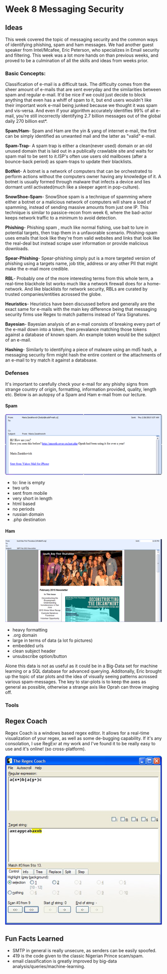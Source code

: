 

# Week 8 Messaging Security

## Ideas

This week covered the topic of messaging security and the common ways of identifying phishing, spam and ham messages. We had another guest speaker from Intel/Mcafee, Eric Peterson, who specializes in Email security and filtering. This week was a lot more hands on than previous weeks, and proved to be a culmination of all the skills and ideas from weeks prior.

### Basic Concepts:

Classification of e-mail is a difficult task. The difficulty comes from the sheer amount of e-mails that are sent everyday and the similarities between spam and regular e-mail. It'd be nice if we could just decide to block anything that even has a whiff of spam to it, but end users wouldn't like their important work e-mail being junked because we thought it was spam and vis-versa. And even if your algorithm accurately identifies 99% of all e-mail, you're still incorrectly identifying 2.7 billion messages out of the global daily 270 billion est*. 

**Spam/Ham**- Spam and Ham are the yin & yang of internet e-mail, the first can be simply identified as unwanted mail and the latter as "valid" e-mail.

**Spam-Trap**- A spam trap is either a clean(never used) domain or an old unused domain that is laid out in a publically crawlable site and waits for spam mail to be sent to it.ISP's often use users old mailboxes (after a bounce-back period) as spam-traps to update their blacklists.

**BotNet**- A botnet is a network of computers that can be orchestrated to perform actions without the computers owner having any knowledge of it. A botnet is usually formed through malware that infects a device and lies dormant until activated(much like a sleeper agent in pop-culture).

**SnowShoe-Spam**- SnowShoe spam is a technique of spamming where either a botnet or a malicious network of computers will share a load of spamming, instead of sending massive amounts from just one IP. This technique is similar to passice-recon from week 6, where the bad-actor keeps network traffic to a minimum to avoid detection.

**Phishing**- Phishing spam , much like normal fishing, use bait to lure in potential targets, then trap them in a unfavorable scenario. Phishing-spam uses emails that look like they're from valid websites and links that look like the real-deal but instead scrape user information or provide malicious downloads. 

**Spear-Phishing**- Spear-phishing simply put is a more targeted version of phishing using a targets name, job title, address or any other PII that might make the e-mail more credible.

**RBL**- Probably one of the more interesting terms from this whole term, a real-time blackhole list works much like a network firewall does for a home-network. And like blacklists for network security, RBLs are curated by trusted companies/entities acrossed the globe.

**Heuristics**- Heuristics have been discussed before and generally are the exact same for e-mails with the main key difference being that messaging security firms use Regex to match patterns instead of Yara Signatures.

**Bayesian**- Bayesian analysis of an e-mail consists of breaking every part of the e-mail down into a token, then prevalance matching those tokens against a database of known spam. An example token would be the subject of an e-mail.  

**Hashing**- Similarly to identifying a piece of malware using an md5 hash, a messaging security firm might hash the entire content or the attachments of an e-mail to try match it against a databsase. 

### Defenses
It's important to carefully check your e-mail for any phishy signs from strange country of origin, formatting, information provided, quality, length etc. Below is an autopsy of a Spam and Ham e-mail from our lecture.

#### Spam

![cheat sheet](images/sss.PNG)

- to: line is empty
- two urls
- sent from mobile
- very short in length 
- html based
- no periods
- russian domain
- .php destination

#### Ham 

![cheat sheet](images/ggg.PNG)

- heavy formatting
- .org domain
- large in terms of data (a lot fo pictures)
- embedded urls
- clean subject header
- unsubscribe option/button

Alone this data is not as useful as it could be in a Big-Data set for machine learning or a SQL database for advanced querying. Additonally, Eric brought up the topic of star plots and the idea of visually seeing patterns acrossed various spam-messages. The key to star-plots is to keep the axes as general as possible, otherwise a strange axis like Oprah can throw imaging off.
### Tools

## Regex Coach

Regex Coach is a windows based regex editor. It allows for a real-time visualization of your regex, as well as some de-bugging capability. If it's any consolation, I use RegExr at my work and I've found it to be really easy to use and it's online! (so cross-platform).

![cheat sheet](images/regex.jpg)

## Fun Facts Learned
- SMTP in general is really unsecure, as senders can be easily spoofed.
- 419 is the code given to the classic Nigerian Prince scam/spam.
- email classification is greatly improved by big-data analysis/queries/machine-learning.
